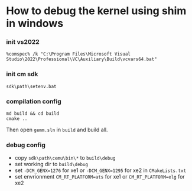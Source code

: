 # How to debug the kernel using shim in windows
### init vs2022
`%comspec% /k "C:\Program Files\Microsoft Visual Studio\2022\Professional\VC\Auxiliary\Build\vcvars64.bat"`
### init cm sdk
`sdk\path\setenv.bat`
### compilation config
```
md build && cd build
cmake ..
```
Then open `gemm.sln` in `build` and build all.
### debug config
- copy `sdk\path\cemu\bin\*` to `build\debug`
- set working dir to `build\debug`
- set `-DCM_GENX=1276` for xe1 or `-DCM_GENX=1295` for xe2 in `CMakeLists.txt`
- set envrionment `CM_RT_PLATFORM=ats` for xe1 or `CM_RT_PLATFORM=elg` for xe2

